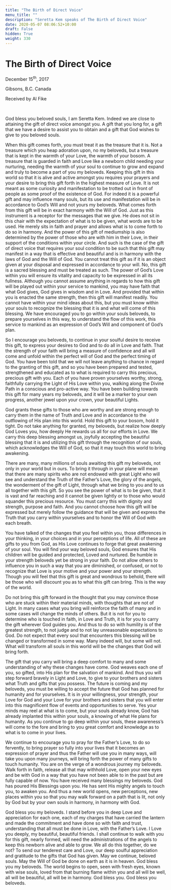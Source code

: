 ```yaml
---
title: "The Birth of Direct Voice"
menu_title: ""
description: "Seretta Kem speaks of The Birth of Direct Voice"
date: 2020-05-07 08:06:52+10:00
draft: False
hidden: True
weight: 330
---
```

# The Birth of Direct Voice

December 15<sup>th</sup>, 2017

Gibsons, B.C. Canada

Received by Al Fike

 

God bless you beloved souls, I am Seretta Kem. Indeed we are close to attaining the gift of direct voice amongst you. A gift that you long for, a gift that we have a desire to assist you to obtain and a gift that God wishes to give to you beloved souls. 

When this gift comes forth, you must treat it as the treasure that it is. Not a treasure which you heap adoration upon, no my beloveds, but a treasure that is kept in the warmth of your Love, the warmth of your bosom. A treasure that is guarded in faith and Love like a newborn child needing your nurturing, needing the warmth of your soul to continue to grow and expand and truly to become a part of you my beloveds. Keeping this gift in this world so that it is alive and active amongst you requires your prayers and your desire to bring this gift forth in the highest measure of Love. It is not meant as some curiosity and manifestation to be trotted out in front of people as some proof of the existence of God. For indeed it is a powerful gift and may influence many souls, but its use and manifestation will be in accordance to God’s Will and not yours my beloveds. What comes forth from this gift will be in exact harmony with the Will of God. Just as this instrument is a receptor for the messages that we give. He does not sit in this chair with the expectation of what is to be given, what words are to be used. He merely sits in faith and prayer and allows what is to come forth to do so in harmony. And the power of this gift of mediumship is also determined by the power of those who are with him in their Love, in their support of the conditions within your circle. And such is the case of the gift of direct voice that requires your soul condition to be such that this gift may manifest in a way that is effective and beautiful and is in harmony with the laws of God and the Will of God. You cannot treat this gift as if it is an object given at your disposal and expressed in accordance to your will. No, this gift is a sacred blessing and must be treated as such. The power of God’s Love within you will ensure its vitality and capacity to be expressed in all its fullness. Although you cannot assume anything in regards to  how this gift will be played out within your service to mankind, you may have faith that what God gives, God gives in wisdom and in Love. And provided that within you is enacted the same strength, then this gift will manifest readily. You cannot have within your mind ideas about this, but you must know within your souls to recognize the blessing that it is and what will come of this blessing. We have encouraged you to go within your souls beloveds, to prepare yourselves in this way, to understand the flow of this work, this service to mankind as an expression of God’s Will and component of God’s plan. 

So I encourage you beloveds, to continue in your soulful desire to receive this gift, to express your desires to God and to do all in Love and faith. That the strength of your faith will bring a measure of confidence and all will come and unfold within the perfect will of God and the perfect timing of God. You have been told that we will not leave anything to chance in regard to the granting of this gift, and so you have been prepared and tested, strengthened and educated as to what is required to carry this precious, precious gift with you. Each of you have proven yourselves worthy, strong, faithfully carrying the Light of His Love within you, walking along the Divine Path in a conscious and pro-active way. You have been building towards this gift for many years my beloveds, and it will be a marker to your own progress, another jewel upon your crown, your beautiful Lights. 

God grants these gifts to those who are worthy and are strong enough to carry them in the name of Truth and Love and in accordance to the outflowing of His plan into this world. Hold this gift to your bosom, hold it tight. Do not take anything for granted, my beloveds, but realize how deeply God Loves you, how deeply He rewards us all  for our efforts in Love. We carry this deep blessing amongst us, joyfully accepting the beautiful blessing that it is and utilizing this gift through the recognition of our souls, which acknowledges the Will of God, so that it may touch this world to bring awakening. 

There are many, many millions of souls awaiting this gift my beloveds, not only in your world but in ours. To bring it through in your plane will mean that there are many spirits who are not endowed with great Light who will see and understand the Truth of the Father’s Love, the glory of the angels, the wonderment of the gift of Light, through what we bring to you and to us all together with this gift. So you see the power of what is to be given, that it is vast and far reaching and it cannot be given lightly or to those who would squander this precious resource. You must carry this with dignity and strength, purpose and faith. And you cannot choose how this gift will be expressed but merely follow the guidance that will be given and express the Truth that you carry within yourselves and to honor the Will of God with each breath. 

You have talked of the changes that you feel within you, those differences in your thinking, in your choices and in your perceptions of life. All of these are gifts to you from God, as His Love continues to forge that great awakening of your soul. You will find your way beloved souls, God ensures that His children will be guided and protected, Loved and nurtured. Be humble in your strength beloveds yet be strong in your faith. Do not allow others to influence you in such a way that you are diminished, or confused, or not to recognize that Love is your motive and your power and your strength. Though you will feel that this gift is great and wondrous to behold, there will be those who will discount you as to what this gift can bring. This is the way of the world. 

Do not bring this gift forward in the thought that you may convince those who are stuck within their material minds, with thoughts that are not of Light. In many cases what you bring will reinforce the faith of many and in some cases will change the minds of others. But it is not for you to determine who is touched in faith, in Love and Truth, it is for you to carry the gift wherever God guides you. And thus to do so with humility is of the greatest strength, to not judge and to not lay unreasonable expectations to God. Do not expect that every soul that encounters this blessing will be changed or transformed in some way. Many indeed will, but some will not. What will transform all souls in this world will be the changes that God will bring forth. 

The gift that you carry will bring a deep comfort to many and some understanding of why these changes have come. God weaves each one of you, so gifted, into His plan for the salvation of mankind. And thus you will step forward bravely in Light and Love, to give to your brothers and sisters what Truth and gifts that you possess. The future is coming and my beloveds, you must be willing to accept the future that God has planned for humanity and for yourselves. It is in your willingness, your strength, your Love for God and your Love for your brothers and sisters that you will enter into this magnificent flow of events and opportunities to serve. Yes your minds may reel at what is to come, but your souls already know, God has already implanted this within your souls, a knowing of what He plans for humanity. As you continue to go deep within your souls, these awareness’s will come to the fore and bring to you great comfort and knowledge as to what is to come in your lives. 

We continue to encourage you to pray for the Father’s Love, to do so fervently, to bring prayer so fully into your lives that it becomes an expression of prayer and thus the Father will use you in many ways, will take you upon many journeys, will bring forth the power of many gifts to touch humanity. You are on the verge of a wondrous journey my beloveds. Walk forth in faith, release all that may withhold Love, open your new eyes and be with God in a way that you have not been able to in the past but are fully capable of now. You have received many blessings my beloveds. God has poured His Blessings upon you. He has sent His mighty angels to touch you, to awaken you. And thus a new world opens, new perceptions, new places within you so that you may walk forward on a path that is lit, not only by God but by your own souls in harmony, in harmony with God. 

God bless you my beloveds. I stand before you in deep Love and appreciation for each one, each of my charges that have carried the lantern and made the commitment and have done so with faith and trust, understanding that all must be done in Love, with the Father’s Love. I Love you deeply, my beautiful, beautiful friends. I shall continue to walk with you for this gift, nearly formed, will need the administrations of the angels to keep this newborn alive and able to grow. We all do this together, do we not? To send our tenderest care and Love, our deep soulful appreciation and gratitude to the gifts that God has given. May we continue, beloved souls. May the Will of God be done on earth as it is in heaven. God bless you my beloveds. The world begins to open, seen with fresh eyes, known with wise souls, loved from that burning flame within you and all will be well, all will be beautiful, all will be in harmony. God bless you. God bless you beloveds.